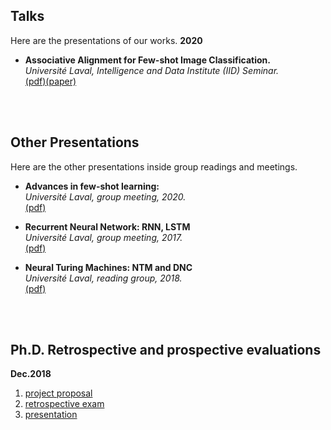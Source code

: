 ## Talks 
Here are the presentations of our works. 
**2020**
- **Associative Alignment for Few-shot Image Classification.**\
	_Université Laval, Intelligence and Data Institute (IID) Seminar._  
	[(pdf)](https://github.com/ArmanAfrasiyabi/Ph.D-reports-talks-presentations/blob/master/presentations/Associative%20Alignmentfor%20Few-Shot%20Image%20Classification.pdf)[(paper)](https://arxiv.org/abs/1912.05094) 







<br/>
<br/>

## Other Presentations
Here are the other presentations inside group readings and meetings. 

- **Advances in few-shot learning:**\
	_Université Laval, group meeting, 2020._  
	[(pdf)](https://github.com/ML-Bee/talks-presentations-repots/blob/master/presentations/26-6-2020%20advances%20in%20few-shot%20learning%20.pdf) 


- **Recurrent Neural Network: RNN, LSTM**\
	_Université Laval, group meeting, 2017._  
	[(pdf)](https://github.com/ArmanAfrasiyabi/Ph.D-reports-talks-presentations/blob/master/presentations/Associative%20Alignmentfor%20Few-Shot%20Image%20Classification.pdf) 
	
	
- **Neural Turing Machines: NTM and DNC**\
	_Université Laval, reading group, 2018._  
	[(pdf)](https://github.com/ArmanAfrasiyabi/Ph.D-reports-talks-presentations/blob/master/presentations/Associative%20Alignmentfor%20Few-Shot%20Image%20Classification.pdf) 









<br/>
<br/>
 
## Ph.D. Retrospective and prospective evaluations

**Dec.2018** 
1. [project proposal](https://github.com/ArmanAfrasiyabi/Ph.D-report-exam-presentations/blob/master/retrospective%20and%20prospective%20evaluations/Reducing%20the%20need%20for%20large%20labeleddataset%20in%20the%20learning%20to%20learn%20framework.pdf)
2. [retrospective exam](https://github.com/ArmanAfrasiyabi/Ph.D-report-exam-presentations/blob/master/retrospective%20and%20prospective%20evaluations/Retrospective%20Exam.pdf)
3. [presentation]() 






